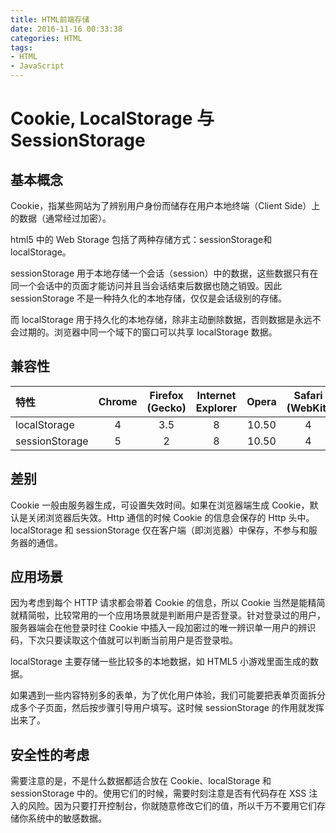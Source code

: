 ```yaml
---
title: HTML前端存储
date: 2016-11-16 00:33:38
categories: HTML
tags:
- HTML
- JavaScript
---
```

# Cookie, LocalStorage 与 SessionStorage

## 基本概念

Cookie，指某些网站为了辨别用户身份而储存在用户本地终端（Client Side）上的数据（通常经过加密）。

html5 中的 Web Storage 包括了两种存储方式：sessionStorage和localStorage。

sessionStorage 用于本地存储一个会话（session）中的数据，这些数据只有在同一个会话中的页面才能访问并且当会话结束后数据也随之销毁。因此 sessionStorage 不是一种持久化的本地存储，仅仅是会话级别的存储。

而 localStorage 用于持久化的本地存储，除非主动删除数据，否则数据是永远不会过期的。浏览器中同一个域下的窗口可以共享 localStorage 数据。

## 兼容性

| 特性 | Chrome | Firefox (Gecko) | Internet Explorer | Opera | Safari (WebKit)|
| :-| :------: | :------: |:------:| :------: | :------: |
| localStorage  | 4  | 3.5 | 8 |  10.50 | 4 |
| sessionStorage | 5  | 2 |  8  | 10.50 | 4 |

## 差别

Cookie 一般由服务器生成，可设置失效时间。如果在浏览器端生成 Cookie，默认是关闭浏览器后失效。Http 通信的时候 Cookie 的信息会保存的 Http 头中。
localStorage 和 sessionStorage 仅在客户端（即浏览器）中保存，不参与和服务器的通信。

## 应用场景

因为考虑到每个 HTTP 请求都会带着 Cookie 的信息，所以 Cookie 当然是能精简就精简啦，比较常用的一个应用场景就是判断用户是否登录。针对登录过的用户，服务器端会在他登录时往 Cookie 中插入一段加密过的唯一辨识单一用户的辨识码，下次只要读取这个值就可以判断当前用户是否登录啦。

localStorage 主要存储一些比较多的本地数据，如 HTML5 小游戏里面生成的数据。

如果遇到一些内容特别多的表单，为了优化用户体验，我们可能要把表单页面拆分成多个子页面，然后按步骤引导用户填写。这时候 sessionStorage 的作用就发挥出来了。

## 安全性的考虑

需要注意的是，不是什么数据都适合放在 Cookie、localStorage 和 sessionStorage 中的。使用它们的时候，需要时刻注意是否有代码存在 XSS 注入的风险。因为只要打开控制台，你就随意修改它们的值，所以千万不要用它们存储你系统中的敏感数据。